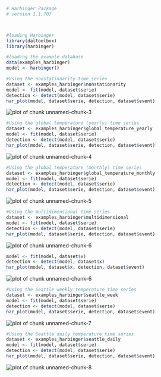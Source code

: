 
``` r
# Harbinger Package
# version 1.1.707



#loading Harbinger
library(daltoolbox)
library(harbinger) 
```


``` r
#loading the example database
data(examples_harbinger)
model <- harbinger()
```


``` r
#Using the nonstationarity time series 
dataset <- examples_harbinger$nonstationarity
model <- fit(model, dataset$serie)
detection <- detect(model, dataset$serie)
har_plot(model, dataset$serie, detection, dataset$event)
```

![plot of chunk unnamed-chunk-3](fig/examples_harbinger/unnamed-chunk-3-1.png)


``` r
#Using the global temperature (yearly) time series
dataset <- examples_harbinger$global_temperature_yearly
model <- fit(model, dataset$serie)
detection <- detect(model, dataset$serie)
har_plot(model, dataset$serie, detection, dataset$event)
```

![plot of chunk unnamed-chunk-4](fig/examples_harbinger/unnamed-chunk-4-1.png)


``` r
#Using the global temperature (monthly) time series
dataset <- examples_harbinger$global_temperature_monthly
model <- fit(model, dataset$serie)
detection <- detect(model, dataset$serie)
har_plot(model, dataset$serie, detection, dataset$event)
```

![plot of chunk unnamed-chunk-5](fig/examples_harbinger/unnamed-chunk-5-1.png)


``` r
#Using the multidimensional time series 
dataset <- examples_harbinger$multidimensional
model <- fit(model, dataset$serie)
detection <- detect(model, dataset$serie)
har_plot(model, dataset$serie, detection, dataset$event)
```

![plot of chunk unnamed-chunk-6](fig/examples_harbinger/unnamed-chunk-6-1.png)

``` r
model <- fit(model, dataset$x)
detection <- detect(model, dataset$x)
har_plot(model, dataset$x, detection, dataset$event)
```

![plot of chunk unnamed-chunk-6](fig/examples_harbinger/unnamed-chunk-6-2.png)


``` r
#Using the Seattle weekly temperature time series
dataset <- examples_harbinger$seattle_week
model <- fit(model, dataset$serie)
detection <- detect(model, dataset$serie)
har_plot(model, dataset$serie, detection, dataset$event)
```

![plot of chunk unnamed-chunk-7](fig/examples_harbinger/unnamed-chunk-7-1.png)


``` r
#Using the Seattle daily temperature time series
dataset <- examples_harbinger$seattle_daily
model <- fit(model, dataset$serie)
detection <- detect(model, dataset$serie)
har_plot(model, dataset$serie, detection, dataset$event)
```

![plot of chunk unnamed-chunk-8](fig/examples_harbinger/unnamed-chunk-8-1.png)

